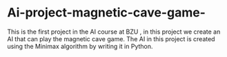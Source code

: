 # Ai-project-magnetic-cave-game-
This is the first project in the AI course at BZU , in this project we create an AI that can play the magnetic cave game. The AI in this project is created using the Minimax algorithm by writing it in Python.
